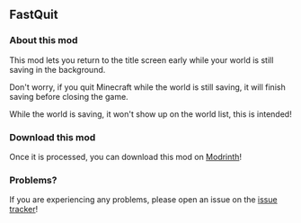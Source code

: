 ## FastQuit

### About this mod

This mod lets you return to the title screen early while your world is still saving in the background.

Don't worry, if you quit Minecraft while the world is still saving, it will finish saving before closing the game.

While the world is saving, it won't show up on the world list, this is intended!

### Download this mod

Once it is processed, you can download this mod on [Modrinth](https://modrinth.com/mod/fastquit)!

### Problems?

If you are experiencing any problems, please open an issue on the [issue tracker](https://github.com/KingContaria/FastQuit/issues)!